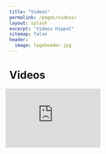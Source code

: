 ```yaml
---
title: "Videos"
permalink: /pages/videos/
layout: splash
excerpt: "Videos HippoC"
sitemap: false
header:
  image: logoheader.jpg
---
```

<style>
.video-container {
	position:relative;
	padding-bottom:56.25%;
	padding-top:30px;
	height:0;
	overflow:hidden;
  right: 10px;
  }
  
.video-container iframe, div.video-container object, div.video-container embed {
	position:absolute;
	top:0;
	left:0;
	width:50%;
	height:50%;
} 
</style>

<h1>Videos</h1>
<div class="video-container">
<iframe width="200" height="100" src="https://www.youtube.com/embed/PrH_exw1WXw" frameborder="0" allowfullscreen></iframe>
</div>
